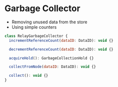 # Garbage Collector

* Removing unused data from the store
* Using simple counters

```js
class RelayGarbageCollector {
  incrementReferenceCount(dataID: DataID): void {}

  decrementReferenceCount(dataID: DataID): void {}

  acquireHold(): GarbageCollectionHold {}

  collectFromNode(dataID: DataID): void {}

  collect(): void {}
}
```
